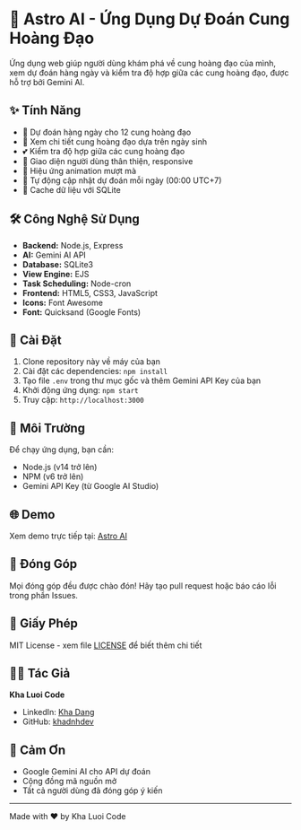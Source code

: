 # 🌟 Astro AI - Ứng Dụng Dự Đoán Cung Hoàng Đạo

Ứng dụng web giúp người dùng khám phá về cung hoàng đạo của mình, xem dự đoán hàng ngày và kiểm tra độ hợp giữa các cung hoàng đạo, được hỗ trợ bởi Gemini AI.

## ✨ Tính Năng

- 🌙 Dự đoán hàng ngày cho 12 cung hoàng đạo
- 🎯 Xem chi tiết cung hoàng đạo dựa trên ngày sinh
- 💕 Kiểm tra độ hợp giữa các cung hoàng đạo
- 🎨 Giao diện người dùng thân thiện, responsive
- 🌠 Hiệu ứng animation mượt mà
- 🔄 Tự động cập nhật dự đoán mỗi ngày (00:00 UTC+7)
- 💾 Cache dữ liệu với SQLite

## 🛠️ Công Nghệ Sử Dụng

- **Backend:** Node.js, Express
- **AI:** Gemini AI API
- **Database:** SQLite3
- **View Engine:** EJS
- **Task Scheduling:** Node-cron
- **Frontend:** HTML5, CSS3, JavaScript
- **Icons:** Font Awesome
- **Font:** Quicksand (Google Fonts)

## 🚀 Cài Đặt

1. Clone repository này về máy của bạn
2. Cài đặt các dependencies: `npm install`
3. Tạo file `.env` trong thư mục gốc và thêm Gemini API Key của bạn
4. Khởi động ứng dụng: `npm start`
5. Truy cập: `http://localhost:3000`

## 📝 Môi Trường

Để chạy ứng dụng, bạn cần:
- Node.js (v14 trở lên)
- NPM (v6 trở lên)
- Gemini API Key (từ Google AI Studio)

## 🌐 Demo

Xem demo trực tiếp tại: [Astro AI](https://cung-hoang-dao.jobsum.works)

## 👥 Đóng Góp

Mọi đóng góp đều được chào đón! Hãy tạo pull request hoặc báo cáo lỗi trong phần Issues.

## 📄 Giấy Phép

MIT License - xem file [LICENSE](LICENSE) để biết thêm chi tiết

## 👨‍💻 Tác Giả

**Kha Luoi Code**
- LinkedIn: [Kha Dang](https://www.linkedin.com/in/khadnh/)
- GitHub: [khadnhdev](https://github.com/khadnhdev)

## 🙏 Cảm Ơn

- Google Gemini AI cho API dự đoán
- Cộng đồng mã nguồn mở
- Tất cả người dùng đã đóng góp ý kiến

---
Made with ❤️ by Kha Luoi Code 